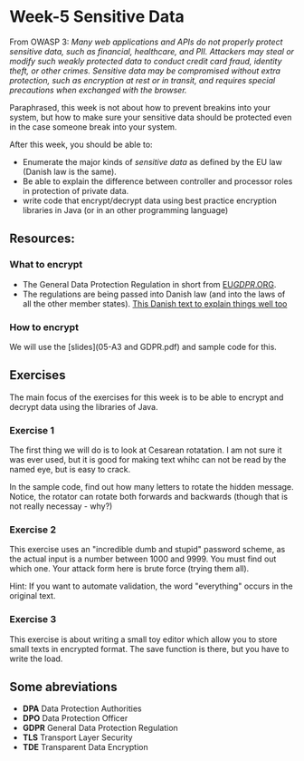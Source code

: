 #


# Week-5 Sensitive Data

From OWASP 3: *Many web applications and APIs do not properly protect sensitive data, such as financial, healthcare, and PII. Attackers may steal or modify such weakly protected data to conduct credit card fraud, identity theft, or other crimes. Sensitive data may be compromised without extra protection, such as encryption at rest or in transit, and requires special precautions when exchanged with the browser.*

Paraphrased, this week is not about how to prevent breakins into your system, but how to make sure your sensitive data should be protected even in the case someone break into your system.

After this week, you should be able to:

* Enumerate the major kinds of *sensitive data* as defined by the EU law (Danish law is the same).
* Be able to explain the difference between controller and processor roles in protection of private data.
* write code that encrypt/decrypt  data using best practice encryption libraries in Java (or in an other programming language)


## Resources:

### What to encrypt

* The General Data Protection Regulation in short from [EU*GDPR*.ORG](https://eugdpr.org/the-regulation/).
* The regulations are being passed into Danish law (and into the laws of all the other member states). [This Danish text to explain things well too](https://itb.dk/sites/default/files/Persondataforordningen_DetSkalDuHaveStyrPaai2018.pdf)

### How to encrypt
We will use the [slides](05-A3 and GDPR.pdf) and sample code for this.

## Exercises
The main focus of the exercises for this week is to be able to encrypt and decrypt data using the libraries of Java.

### Exercise 1
The first thing we will do is to look at Cesarean rotatation. I am not sure it was ever used, but it is good for making text whihc can not be read by the named eye, but is easy to crack.

In the sample code, find out how many letters to rotate the hidden message. Notice, the rotator can rotate both forwards and backwards (though that is not really necessay - why?)

### Exercise 2
This exercise uses an "incredible dumb and stupid" password scheme, as the actual input is a number between 1000 and 9999. You must find out which one. Your attack form here is brute force (trying them all).

Hint: If you want to automate validation, the word "everything" occurs in the original text.

### Exercise 3
This exercise is about writing a small toy editor which allow you to store small texts in encrypted format. The save function is there, but you have to write the load.

## Some abreviations

* __DPA__ Data Protection Authorities
* __DPO__ Data Protection Officer
* __GDPR__ General Data Protection Regulation
* __TLS__ Transport Layer Security
* __TDE__ Transparent Data Encryption
